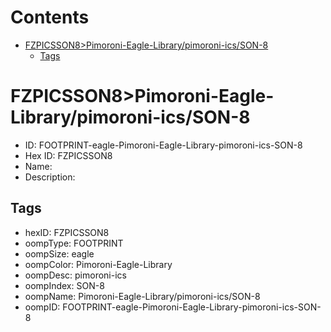 



Contents
========

* [FZPICSSON8>Pimoroni-Eagle-Library/pimoroni-ics/SON-8](#fzpicsson8pimoroni-eagle-librarypimoroni-icsson-8)
	* [Tags](#tags)

# FZPICSSON8>Pimoroni-Eagle-Library/pimoroni-ics/SON-8

- ID: FOOTPRINT-eagle-Pimoroni-Eagle-Library-pimoroni-ics-SON-8
- Hex ID: FZPICSSON8
- Name: 
- Description: 

## Tags

- hexID: FZPICSSON8
- oompType: FOOTPRINT
- oompSize: eagle
- oompColor: Pimoroni-Eagle-Library
- oompDesc: pimoroni-ics
- oompIndex: SON-8
- oompName: Pimoroni-Eagle-Library/pimoroni-ics/SON-8
- oompID: FOOTPRINT-eagle-Pimoroni-Eagle-Library-pimoroni-ics-SON-8
